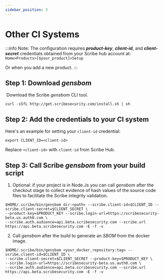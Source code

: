 ```yaml
---
sidebar_position: 3
---
```


# Other CI Systems

:::info Note:
The configuration requires <em><b>product-key</b></em>, <em><b>client-id</b></em>, and <em><b>client-secret</b></em> credentials obtained from your Scribe hub account at: `Home>Products>[$your_product]>Setup`

Or when you add a new product.
:::

## Step 1: Download *gensbom*
​
Download the Scribe *gensbom* CLI tool.

```
curl -sSfL http://get.scribesecurity.com/install.sh | sh
```

## Step 2: Add the credentials to your CI system​

Here's an example for setting your `client-id` credential:
```
export CLIENT_ID=<client-id>
```
Replace `<client-id>` with `client-id` from Scribe Hub.

## Step 3: Call Scribe *gensbom* from your build script 

1. Optional: if your project is in Node.Js you can call *gensbom* after the checkout stage to collect evidence of hash values of the source code files to facilitate the Scribe integrity validation.

```
$HOME/.scribe/bin/gensbom dir:<path> --scribe.client-id=$CLIENT_ID --scribe.client-secret=$CLIENT_SECRET \
--product-key=$PRODUCT_KEY --scribe.login-url=https://scribesecurity-beta.us.auth0.com \
--scribe.auth.audience=api.beta.scribesecurity.com --scribe.url https://api.beta.scribesecurity.com -E -f -v
```

2. Call *gensbom* after the build to generate an *SBOM* from the docker image.

```
$HOME/.scribe/bin/gensbom <your_docker_repository:tag> --scribe.client-id=$CLIENT_ID \
--scribe.client-secret=$CLIENT_SECRET --product-key=$PRODUCT_KEY \
--scribe.login-url=https://scribesecurity-beta.us.auth0.com \
--scribe.auth.audience=api.beta.scribesecurity.com --scribe.url https://api.beta.scribesecurity.com -E -f -v
```